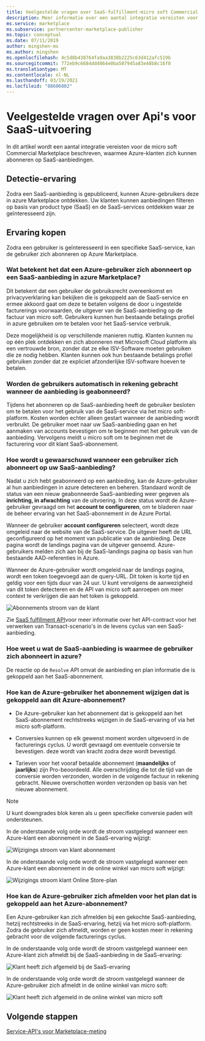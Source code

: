 ```yaml
---
title: Veelgestelde vragen over SaaS-fulfillment-micro soft Commercial Marketplace
description: Meer informatie over een aantal integratie vereisten voor de micro soft Commercial Marketplace, waarmee Azure-klanten zich kunnen abonneren op SaaS-aanbiedingen.
ms.service: marketplace
ms.subservice: partnercenter-marketplace-publisher
ms.topic: conceptual
ms.date: 07/11/2019
author: mingshen-ms
ms.author: mingshen
ms.openlocfilehash: 4c5d8b438764fa9aa3838b2225c63d412afc519b
ms.sourcegitcommit: 772eb9c6684dd4864e0ba507945a83e48b8c16f0
ms.translationtype: MT
ms.contentlocale: nl-NL
ms.lasthandoff: 03/19/2021
ms.locfileid: "88606802"
---
```

# <a name="common-questions-about-saas-fulfillment-apis"></a>Veelgestelde vragen over Api's voor SaaS-uitvoering

In dit artikel wordt een aantal integratie vereisten voor de micro soft Commercial Marketplace beschreven, waarmee Azure-klanten zich kunnen abonneren op SaaS-aanbiedingen.

## <a name="discovery-experience"></a>Detectie-ervaring

Zodra een SaaS-aanbieding is gepubliceerd, kunnen Azure-gebruikers deze in azure Marketplace ontdekken. Uw klanten kunnen aanbiedingen filteren op basis van product type (SaaS) en de SaaS-services ontdekken waar ze geïnteresseerd zijn.

## <a name="purchase-experience"></a>Ervaring kopen

Zodra een gebruiker is geïnteresseerd in een specifieke SaaS-service, kan de gebruiker zich abonneren op Azure Marketplace.

### <a name="what-does-it-mean-for-an-azure-user-to-subscribe-to-a-saas-offer-in-azure-marketplace"></a>Wat betekent het dat een Azure-gebruiker zich abonneert op een SaaS-aanbieding in azure Marketplace?

Dit betekent dat een gebruiker de gebruiksrecht overeenkomst en privacyverklaring kan bekijken die is gekoppeld aan de SaaS-service en ermee akkoord gaat om deze te betalen volgens de door u ingestelde facturerings voorwaarden, de uitgever van de SaaS-aanbieding op de factuur van micro soft. Gebruikers kunnen hun bestaande betalings profiel in azure gebruiken om te betalen voor het SaaS-service verbruik.

Deze mogelijkheid is op verschillende manieren nuttig. Klanten kunnen nu op één plek ontdekken en zich abonneren met Microsoft Cloud platform als een vertrouwde bron, zonder dat ze elke ISV-Software moeten gebruiken die ze nodig hebben. Klanten kunnen ook hun bestaande betalings profiel gebruiken zonder dat ze expliciet afzonderlijke ISV-software hoeven te betalen.

### <a name="is-the-user-charged-automatically-when-the-offer-is-subscribed"></a>Worden de gebruikers automatisch in rekening gebracht wanneer de aanbieding is geabonneerd?

Tijdens het abonneren op de SaaS-aanbieding heeft de gebruiker besloten om te betalen voor het gebruik van de SaaS-service via het micro soft-platform. Kosten worden echter alleen gestart wanneer de aanbieding wordt verbruikt. De gebruiker moet naar uw SaaS-aanbieding gaan en het aanmaken van accounts bevestigen om te beginnen met het gebruik van de aanbieding. Vervolgens meldt u micro soft om te beginnen met de facturering voor dit klant SaaS-abonnement.

### <a name="how-are-you-notified-when-a-user-subscribes-to-your-saas-offer"></a>Hoe wordt u gewaarschuwd wanneer een gebruiker zich abonneert op uw SaaS-aanbieding?

Nadat u zich hebt geabonneerd op een aanbieding, kan de Azure-gebruiker al hun aanbiedingen in azure detecteren en beheren. Standaard wordt de status van een nieuw geabonneerde SaaS-aanbieding weer gegeven als **inrichting, in afwachting** van de uitvoering. In deze status wordt de Azure-gebruiker gevraagd om het **account te configureren**, om te bladeren naar de beheer ervaring van het SaaS-abonnement in de Azure Portal.

Wanneer de gebruiker **account configureren** selecteert, wordt deze omgeleid naar de website van de SaaS-service. De uitgever heeft de URL geconfigureerd op het moment van publicatie van de aanbieding. Deze pagina wordt de landings pagina van de uitgever genoemd. Azure-gebruikers melden zich aan bij de SaaS-landings pagina op basis van hun bestaande AAD-referenties in Azure.

Wanneer de Azure-gebruiker wordt omgeleid naar de landings pagina, wordt een token toegevoegd aan de query-URL. Dit token is korte tijd en geldig voor een tijds duur van 24 uur. U kunt vervolgens de aanwezigheid van dit token detecteren en de API van micro soft aanroepen om meer context te verkrijgen die aan het token is gekoppeld.

![Abonnements stroom van de klant](media/saas-metering-service-integration-flow-a.png)

Zie [SaaS fulfillment API](pc-saas-fulfillment-api-v2.md)voor meer informatie over het API-contract voor het verwerken van Transact-scenario's in de levens cyclus van een SaaS-aanbieding.

### <a name="how-do-you-know-the-saas-offer-to-which-the-user-subscribes-in-azure"></a>Hoe weet u wat de SaaS-aanbieding is waarmee de gebruiker zich abonneert in azure?

De reactie op de `Resolve` API omvat de aanbieding en plan informatie die is gekoppeld aan het SaaS-abonnement.

### <a name="how-can-the-azure-user-change-the-plan-associated-with-this-azure-subscription"></a>Hoe kan de Azure-gebruiker het abonnement wijzigen dat is gekoppeld aan dit Azure-abonnement?

* De Azure-gebruiker kan het abonnement dat is gekoppeld aan het SaaS-abonnement rechtstreeks wijzigen in de SaaS-ervaring of via het micro soft-platform.

* Conversies kunnen op elk gewenst moment worden uitgevoerd in de facturerings cyclus. U wordt gevraagd om eventuele conversie te bevestigen. deze wordt van kracht zodra deze wordt bevestigd.

* Tarieven voor het vooraf betaalde abonnement (**maandelijks** of **jaarlijks**) zijn Pro-beoordeeld. Alle overschrijding die tot de tijd van de conversie worden verzonden, worden in de volgende factuur in rekening gebracht. Nieuwe overschotten worden verzonden op basis van het nieuwe abonnement.

>[!Note]
>U kunt downgrades blok keren als u geen specifieke conversie paden wilt ondersteunen.

In de onderstaande volg orde wordt de stroom vastgelegd wanneer een Azure-klant een abonnement in de SaaS-ervaring wijzigt:

![Wijzigings stroom van klant abonnement](media/saas-metering-service-integration-flow-b.png)

In de onderstaande volg orde wordt de stroom vastgelegd wanneer een Azure-klant een abonnement in de online winkel van micro soft wijzigt:

![Wijzigings stroom klant Online Store-plan](media/saas-metering-service-integration-flow-c.png)

### <a name="how-can-the-azure-user-unsubscribe-from-the-plan-associated-with-azure-subscription"></a>Hoe kan de Azure-gebruiker zich afmelden voor het plan dat is gekoppeld aan het Azure-abonnement?

Een Azure-gebruiker kan zich afmelden bij een gekochte SaaS-aanbieding, hetzij rechtstreeks in de SaaS-ervaring, hetzij via het micro soft-platform. Zodra de gebruiker zich afmeldt, worden er geen kosten meer in rekening gebracht voor de volgende facturerings cyclus.

In de onderstaande volg orde wordt de stroom vastgelegd wanneer een Azure-klant zich afmeldt bij de SaaS-aanbieding in de SaaS-ervaring:

![Klant heeft zich afgemeld bij de SaaS-ervaring](media/saas-metering-service-integration-flow-d.png)

In de onderstaande volg orde wordt de stroom vastgelegd wanneer de Azure-gebruiker zich afmeldt in de online winkel van micro soft:

![Klant heeft zich afgemeld in de online winkel van micro soft](media/saas-metering-service-integration-flow-e.png)

## <a name="next-steps"></a>Volgende stappen

[Service-API's voor Marketplace-meting](./marketplace-metering-service-apis.md)
